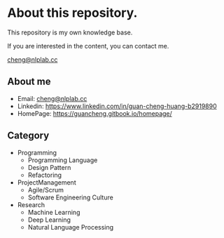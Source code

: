 # About this repository.

This repository is my own knowledge base.

If you are interested in the content, you can contact me.

cheng@nlplab.cc

## About me

* Email: cheng@nlplab.cc
* Linkedin: https://www.linkedin.com/in/guan-cheng-huang-b2919890
* HomePage: https://guancheng.gitbook.io/homepage/

## Category
- Programming
	- Programming Language
	- Design Pattern
	- Refactoring
- ProjectManagement
	- Agile/Scrum
	- Software Engineering Culture
- Research
	- Machine Learning
	- Deep Learning
	- Natural Language Processing
